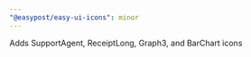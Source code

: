 ```yaml
---
"@easypost/easy-ui-icons": minor
---
```


Adds SupportAgent, ReceiptLong, Graph3, and BarChart icons
